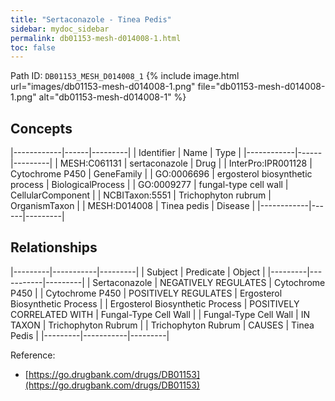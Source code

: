 ```yaml
---
title: "Sertaconazole - Tinea Pedis"
sidebar: mydoc_sidebar
permalink: db01153-mesh-d014008-1.html
toc: false 
---
```



Path ID: `DB01153_MESH_D014008_1`
{% include image.html url="images/db01153-mesh-d014008-1.png" file="db01153-mesh-d014008-1.png" alt="db01153-mesh-d014008-1" %}

## Concepts

|------------|------|---------|
| Identifier | Name | Type    |
|------------|------|---------|
| MESH:C061131 | sertaconazole | Drug |
| InterPro:IPR001128 | Cytochrome P450 | GeneFamily |
| GO:0006696 | ergosterol biosynthetic process | BiologicalProcess |
| GO:0009277 | fungal-type cell wall | CellularComponent |
| NCBITaxon:5551 | Trichophyton rubrum | OrganismTaxon |
| MESH:D014008 | Tinea pedis | Disease |
|------------|------|---------|

## Relationships

|---------|-----------|---------|
| Subject | Predicate | Object  |
|---------|-----------|---------|
| Sertaconazole | NEGATIVELY REGULATES | Cytochrome P450 |
| Cytochrome P450 | POSITIVELY REGULATES | Ergosterol Biosynthetic Process |
| Ergosterol Biosynthetic Process | POSITIVELY CORRELATED WITH | Fungal-Type Cell Wall |
| Fungal-Type Cell Wall | IN TAXON | Trichophyton Rubrum |
| Trichophyton Rubrum | CAUSES | Tinea Pedis |
|---------|-----------|---------|

Reference: 
  - [https://go.drugbank.com/drugs/DB01153](https://go.drugbank.com/drugs/DB01153)
